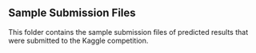 ## Sample Submission Files
This folder contains the sample submission files of predicted results that were submitted to the Kaggle competition.

